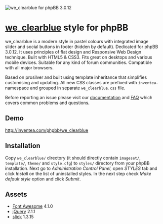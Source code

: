 ![we_clearblue for phpBB 3.0.12](http://inventea.com/images/we_clearblue.png)


[we_clearblue](http://inventea.com/en/projects/we_clearblue) style for phpBB
============================================================================

we_clearblue is a modern style in pastel colours with integrated image slider
and social buttons in footer (hidden by default). Dedicated for phpBB 3.0.12.
It uses principles of flat design and Responsive Web Design technique. Built
with HTML5 & CSS3. Fits great on desktops and various mobile devices. Suitable
for any kind of forum communities. Compatible with all major browsers.

Based on prosilver and built using template inheritance that simplifies
customising and updating. All new CSS classes are prefixed with `inventea-`
namespace and grouped in separate `we_clearblue.css` file.

Before reporting an issue please visit our
[documentation](http://inventea.com/en/projects/we_clearblue/documentation) and
[FAQ](http://inventea.com/en/projects/we_clearblue/faq) which covers common
problems and questions.


Demo
----

http://inventea.com/phpbb/we_clearblue


Installation
------------

Copy `we_clearblue/` directory (it should directly contain `imageset/`,
`template/`, `theme/` and `style.cfg`) to `styles/` directory from your phpBB
installation. Next go to *Administration Control Panel*, open *STYLES* tab and
click *Install* on the list of uninstalled styles. In the next step check
*Make default style* option and click *Submit*.


Assets
------

* [Font Awesome](http://fortawesome.github.io/Font-Awesome/) 4.1.0
* [jQuery](http://jquery.com) 2.1.1
* [slick](http://kenwheeler.github.io/slick/) 1.3.15
